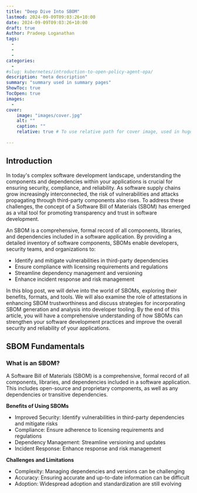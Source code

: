 ```yaml
---
title: "Deep Dive Into SBOM"
lastmod: 2024-09-09T09:03:26+10:00
date: 2024-09-09T09:03:26+10:00
draft: true
Author: Pradeep Loganathan
tags: 
  - 
  - 
  - 
categories:
  - 
#slug: kubernetes/introduction-to-open-policy-agent-opa/
description: "meta description"
summary: "summary used in summary pages"
ShowToc: true
TocOpen: true
images:
  - 
cover:
    image: "images/cover.jpg"
    alt: ""
    caption: ""
    relative: true # To use relative path for cover image, used in hugo Page-bundles
 
---
```




## Introduction
In today's complex software development landscape, understanding the components and dependencies within your applications is crucial for ensuring security, compliance, and reliability. As software supply chains grow increasingly interconnected, the risk of vulnerabilities and attacks propagating through third-party components also rises. To address these challenges, the concept of a Software Bill of Materials (SBOM) has emerged as a vital tool for promoting transparency and trust in software development.

An SBOM is a comprehensive, formal record of all components, libraries, and dependencies included in a software application. By providing a detailed inventory of software components, SBOMs enable developers, security teams, and organizations to:
- Identify and mitigate vulnerabilities in third-party dependencies
- Ensure compliance with licensing requirements and regulations
- Streamline dependency management and versioning
- Enhance incident response and risk management

In this blog post, we will delve into the world of SBOMs, exploring their benefits, formats, and tools. We will also examine the role of attestations in enhancing SBOM trustworthiness and discuss strategies for incorporating SBOM generation and analysis into developer tooling. By the end of this article, you will have a comprehensive understanding of how SBOMs can strengthen your software development practices and improve the overall security and reliability of your applications.

## SBOM Fundamentals

### What is an SBOM?

A Software Bill of Materials (SBOM) is a comprehensive, formal record of all components, libraries, and dependencies included in a software application. This includes open-source and proprietary components, as well as any dependencies or transitive dependencies.

**Benefits of Using SBOMs**
 - Improved Security: Identify vulnerabilities in third-party dependencies and mitigate risks
 - Compliance: Ensure adherence to licensing requirements and regulations
 - Dependency Management: Streamline versioning and updates
 - Incident Response: Enhance response and risk management

**Challenges and Limitations**
 - Complexity: Managing dependencies and versions can be challenging
 - Accuracy: Ensuring accurate and up-to-date information can be difficult
 - Adoption: Widespread adoption and standardization are still evolving